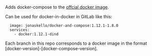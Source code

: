 Adds docker-compose to the [offcial docker image](https://hub.docker.com/_/docker/). 

Can be used for docker-in-docker in GitLab like this:

```
  image: jonaskello/docker-and-compose:1.12.1-1.8.0
  services:
    - docker:1.12.1-dind
```

Each branch in this repo corresponds to a docker image in the format [docker-version]-[docker-compose-version].

